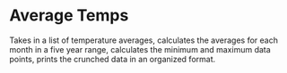 # Average Temps

Takes in a list of temperature averages, calculates the averages for each month in a five year range, 
calculates the minimum and maximum data points, prints the crunched data in an organized format.
